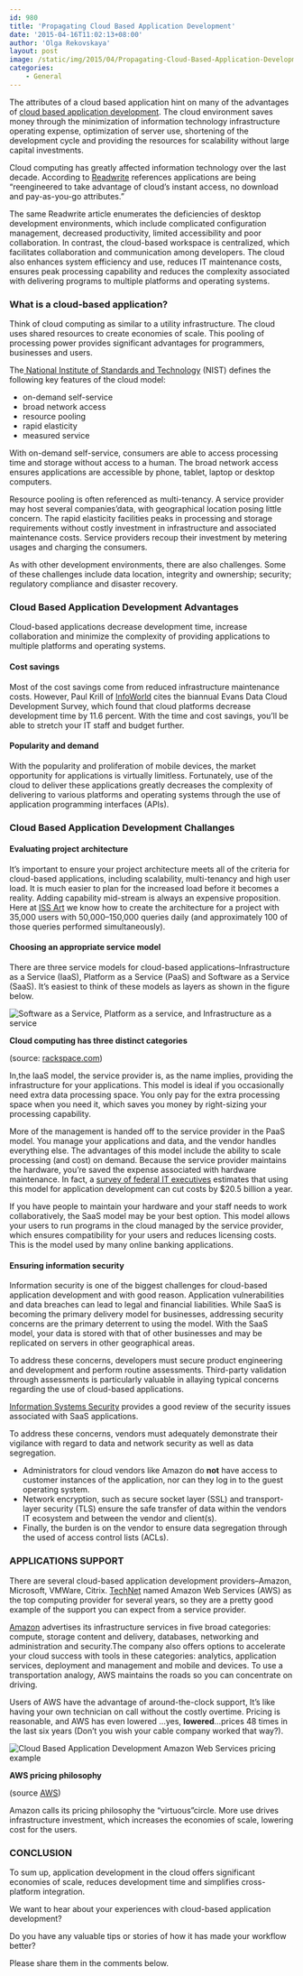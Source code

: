 ```yaml
---
id: 980
title: 'Propagating Cloud Based Application Development'
date: '2015-04-16T11:02:13+08:00'
author: 'Olga Rekovskaya'
layout: post
image: /static/img/2015/04/Propagating-Cloud-Based-Application-Development.jpg
categories:
    - General
---
```


The attributes of a cloud based application hint on many of the advantages of [cloud based application development](https://www.issart.com/en/services/details/service/cloud-solutions). The cloud environment saves money through the minimization of information technology infrastructure operating expense, optimization of server use, shortening of the development cycle and providing the resources for scalability without large capital investments.

Cloud computing has greatly affected information technology over the last decade. According to [Readwrite](http://readwrite.com/2013/04/16/why-cloud-development-environments-are-better-than-desktop-development) references applications are being “reengineered to take advantage of cloud’s instant access, no download and pay-as-you-go attributes.”

The same Readwrite article enumerates the deficiencies of desktop development environments, which include complicated configuration management, decreased productivity, limited accessibility and poor collaboration. In contrast, the cloud-based workspace is centralized, which facilitates collaboration and communication among developers. The cloud also enhances system efficiency and use, reduces IT maintenance costs, ensures peak processing capability and reduces the complexity associated with delivering programs to multiple platforms and operating systems.

### What is a cloud-based application?

Think of cloud computing as similar to a utility infrastructure. The cloud uses shared resources to create economies of scale. This pooling of processing power provides significant advantages for programmers, businesses and users.

The[ National Institute of Standards and Technology](http://nvlpubs.nist.gov/nistpubs/Legacy/SP/nistspecialpublication800-145.pdf) (NIST) defines the following key features of the cloud model:

- on-demand self-service
- broad network access
- resource pooling
- rapid elasticity
- measured service

With on-demand self-service, consumers are able to access processing time and storage without access to a human. The broad network access ensures applications are accessible by phone, tablet, laptop or desktop computers.

Resource pooling is often referenced as multi-tenancy. A service provider may host several companies’data, with geographical location posing little concern. The rapid elasticity facilities peaks in processing and storage requirements without costly investment in infrastructure and associated maintenance costs. Service providers recoup their investment by metering usages and charging the consumers.

As with other development environments, there are also challenges. Some of these challenges include data location, integrity and ownership; security; regulatory compliance and disaster recovery.

### Cloud Based Application Development Advantages

Cloud-based applications decrease development time, increase collaboration and minimize the complexity of providing applications to multiple platforms and operating systems.

#### Cost savings

Most of the cost savings come from reduced infrastructure maintenance costs. However, Paul Krill of [InfoWorld](http://www.infoworld.com/article/2613117/application-development/cloud-app-dev-saves-developers-1-hour-of-every-8.html) cites the biannual Evans Data Cloud Development Survey, which found that cloud platforms decrease development time by 11.6 percent. With the time and cost savings, you’ll be able to stretch your IT staff and budget further.

#### Popularity and demand

With the popularity and proliferation of mobile devices, the market opportunity for applications is virtually limitless. Fortunately, use of the cloud to deliver these applications greatly decreases the complexity of delivering to various platforms and operating systems through the use of application programming interfaces (APIs).

### Cloud Based Application Development Challanges

#### Evaluating project architecture

It’s important to ensure your project architecture meets all of the criteria for cloud-based applications, including scalability, multi-tenancy and high user load. It is much easier to plan for the increased load before it becomes a reality. Adding capability mid-stream is always an expensive proposition. Here at [ISS Art](http://www.issart.com/en/portfolio/details/id/133) we know how to create the architecture for a project with 35,000 users with 50,000–150,000 queries daily (and approximately 100 of those queries performed simultaneously).

#### Choosing an appropriate service model

There are three service models for cloud-based applications–Infrastructure as a Service (IaaS), Platform as a Service (PaaS) and Software as a Service (SaaS). It’s easiest to think of these models as layers as shown in the figure below.

![Software as a Service, Platform as a service, and Infrastructure as a service](/static/img/2015/04/Cloud-computing-has-three-distinct-categories.gif)

**Cloud computing has three distinct categories**

(source: [rackspace.com](http://www.rackspace.com/knowledge_center/whitepaper/understanding-the-cloud-computing-stack-saas-paas-iaas))

In,the IaaS model, the service provider is, as the name implies, providing the infrastructure for your applications. This model is ideal if you occasionally need extra data processing space. You only pay for the extra processing space when you need it, which saves you money by right-sizing your processing capability.

More of the management is handed off to the service provider in the PaaS model. You manage your applications and data, and the vendor handles everything else. The advantages of this model include the ability to scale processing (and cost) on demand. Because the service provider maintains the hardware, you’re saved the expense associated with hardware maintenance. In fact, a [survey of federal IT executives](http://www.forbes.com/sites/joemckendrick/2013/11/20/cloud-computing-may-save-u-s-federal-government-20-billion-a-year-but-theres-more-to-it-than-just-cost-savings/) estimates that using this model for application development can cut costs by $20.5 billion a year.

If you have people to maintain your hardware and your staff needs to work collaboratively, the SaaS model may be your best option. This model allows your users to run programs in the cloud managed by the service provider, which ensures compatibility for your users and reduces licensing costs. This is the model used by many online banking applications.

#### Ensuring information security

Information security is one of the biggest challenges for cloud-based application development and with good reason. Application vulnerabilities and data breaches can lead to legal and financial liabilities. While SaaS is becoming the primary delivery model for businesses, addressing security concerns are the primary deterrent to using the model. With the SaaS model, your data is stored with that of other businesses and may be replicated on servers in other geographical areas.

To address these concerns, developers must secure product engineering and development and perform routine assessments. Third-party validation through assessments is particularly valuable in allaying typical concerns regarding the use of cloud-based applications.

[Information Systems Security](http://www.infosectoday.com/Articles/Securing_SaaS_Applications.htm) provides a good review of the security issues associated with SaaS applications.

To address these concerns, vendors must adequately demonstrate their vigilance with regard to data and network security as well as data segregation.

- Administrators for cloud vendors like Amazon do **not** have access to customer instances of the application, nor can they log in to the guest operating system.
- Network encryption, such as secure socket layer (SSL) and transport-layer security (TLS) ensure the safe transfer of data within the vendors IT ecosystem and between the vendor and client(s).
- Finally, the burden is on the vendor to ensure data segregation through the used of access control lists (ACLs).

### APPLICATIONS SUPPORT

There are several cloud-based application development providers–Amazon, Microsoft, VMWare, Citrix. [TechNet](http://searchcloudcomputing.techtarget.com/photostory/2240149039/Top-10-cloud-providers-of-2012/2/10-VMware#contentCompress) named Amazon Web Services (AWS) as the top computing provider for several years, so they are a pretty good example of the support you can expect from a service provider.

[Amazon](http://aws.amazon.com/) advertises its infrastructure services in five broad categories: compute, storage content and delivery, databases, networking and administration and security.The company also offers options to accelerate your cloud success with tools in these categories: analytics, application services, deployment and management and mobile and devices. To use a transportation analogy, AWS maintains the roads so you can concentrate on driving.

Users of AWS have the advantage of around-the-clock support, It’s like having your own technician on call without the costly overtime. Pricing is reasonable, and AWS has even lowered …yes, **lowered**…prices 48 times in the last six years (Don’t you wish your cable company worked that way?).

![Cloud Based Application Development Amazon Web Services pricing example](/static/img/2015/04/AWS-pricing-philosophy.png)

**AWS pricing philosophy**

(source [AWS](http://aws.amazon.com/pricing))

Amazon calls its pricing philosophy the “virtuous”circle. More use drives infrastructure investment, which increases the economies of scale, lowering cost for the users.

### CONCLUSION

To sum up, application development in the cloud offers significant economies of scale, reduces development time and simplifies cross-platform integration.

We want to hear about your experiences with cloud-based application development?

Do you have any valuable tips or stories of how it has made your workflow better?

Please share them in the comments below.
